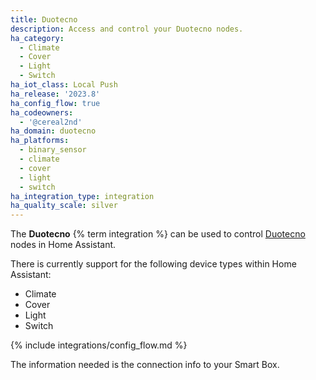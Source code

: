 ```yaml
---
title: Duotecno
description: Access and control your Duotecno nodes.
ha_category:
  - Climate
  - Cover
  - Light
  - Switch
ha_iot_class: Local Push
ha_release: '2023.8'
ha_config_flow: true
ha_codeowners:
  - '@cereal2nd'
ha_domain: duotecno
ha_platforms:
  - binary_sensor
  - climate
  - cover
  - light
  - switch
ha_integration_type: integration
ha_quality_scale: silver
---
```


The **Duotecno** {% term integration %} can be used to control [Duotecno](https://www.duotecno.be/) nodes in Home Assistant.

There is currently support for the following device types within Home Assistant:

- Climate
- Cover
- Light
- Switch

{% include integrations/config_flow.md %}

The information needed is the connection info to your Smart Box.
